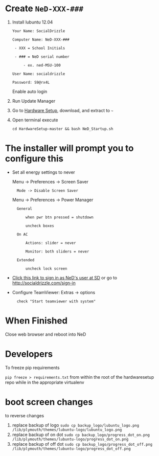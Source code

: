 # Create `NeD-XXX-###`

1. Install lubuntu 12.04

	`Your Name: SocialDrizzle`

	`Computer Name: NeD-XXX-###`
		
		- XXX = School Initials
	
		- ### = NeD serial number
		
			- ex. ned-MSU-100
	
	`User Name: socialdrizzle `
	
	`Password: S9@rx4L`

	Enable auto login
	
2. Run Update Manager

2. Go to [Hardware Setup](https://github.com/NestedData/HardwareSetup), download, and extract to `~`

	
3. Open terminal execute 

	`cd HardwareSetup-master && bash NeD_Startup.sh`
	
# The installer will prompt you to configure this
	
* Set all energy settings to never

	Menu -> Preferences -> Screen Saver
	
		Mode -> Disable Screen Saver
		
	Menu -> Preferences -> Power Manager
	
		General
		
			when pwr btn pressed = shutdown
			
			uncheck boxes
			
		On AC
		
			Actions: slider = never
			
			Monitor: both sliders = never
			
		Extended
		
			uncheck lock screen

* [Click this link to sign in as NeD's user at SD](http://socialdrizzle.com/sign-in) or go to  http://socialdrizzle.com/sign-in

* Configure TeamViewer:	
	Extras -> options
	
		check "Start teamviewer with system"
	
	
# When Finished

Close web browser and reboot into NeD


# Developers

To freeze pip requirements

`pip freeze > requirements.txt` from within the root of the hardwaresetup repo while in the appropriate virtualenv

# boot screen changes
to reverse changes 

1. replace backup of logo
`sudo cp backup_logo/lubuntu_logo.png /lib/plymouth/themes/lubuntu-logo/lubuntu_logo.png `
2. replace backup of on dot
`sudo cp backup_logo/progress_dot_on.png /lib/plymouth/themes/lubuntu-logo/progress_dot_on.png `
3. replace backup of off dot
`sudo cp backup_logo/progress_dot_off.png /lib/plymouth/themes/lubuntu-logo/progress_dot_off.png `
